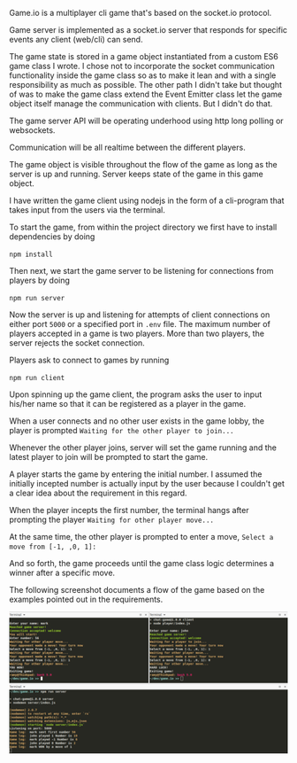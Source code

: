 Game.io is a multiplayer cli game that's based on the socket.io protocol.

Game server is implemented as a socket.io server that responds for specific events any client (web/cli) can send.

The game state is stored in a game object instantiated from a custom ES6 game class I wrote. I chose not to incorporate the socket communication functionality inside the game class so as to make it lean and with a single responsibility as much as possible. The other path I didn't take but thought of was to make the game class extend the Event Emitter class let the game object itself manage the communication with clients. But I didn't do that.

The game server API will be operating underhood using http long polling or websockets.

Communication will be all realtime between the different players.

The game object is visible throughout the flow of the game as long as the server is up and running. Server keeps state of the game in this game object.

I have written the game client using nodejs in the form of a cli-program that takes input from the users via the terminal.

To start the game, from within the project directory we first have to install dependencies by doing

`npm install`

Then next, we start the game server to be listening for connections from players by doing

`npm run server`

Now the server is up and listening for attempts of client connections on either port `5000` or a specified port in `.env` file. The maximum number of players accepted in a game is two players. More than two players, the server rejects the socket connection.

Players ask to connect to games by running

`npm run client`

Upon spinning up the game client, the program asks the user to input his/her name so that it can be registered as a player in the game.

When a user connects and no other user exists in the game lobby, the player is prompted `Waiting for the other player to join...`

Whenever the other player joins, server will set the game running and the latest player to join will be prompted to start the game.

A player starts the game by entering the initial number. I assumed the initially incepted number is actually input by the user because I couldn't get a clear idea about the requirement in this regard.

When the player incepts the first number, the terminal hangs after prompting the player `Waiting for other player move...`

At the same time, the other player is prompted to enter a move, `Select a move from [-1, ,0, 1]: `

And so forth, the game proceeds until the game class logic determines a winner after a specific move.

The following screenshot documents a flow of the game based on the examples pointed out in the requirements.

![Alt text](./game.io.png?raw=true "Screenshot")
